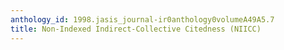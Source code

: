 ```yaml
---
anthology_id: 1998.jasis_journal-ir0anthology0volumeA49A5.7
title: Non-Indexed Indirect-Collective Citedness (NIICC)
---
```

